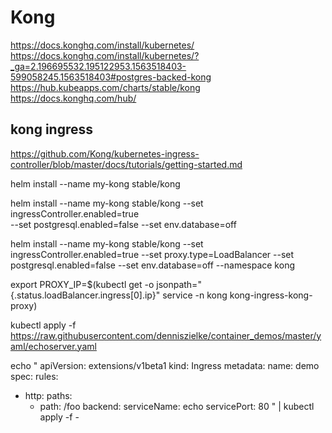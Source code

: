 # Kong
https://docs.konghq.com/install/kubernetes/
https://docs.konghq.com/install/kubernetes/?_ga=2.196695532.195122953.1563518403-599058245.1563518403#postgres-backed-kong
https://hub.kubeapps.com/charts/stable/kong
https://docs.konghq.com/hub/


## kong ingress
https://github.com/Kong/kubernetes-ingress-controller/blob/master/docs/tutorials/getting-started.md

helm install --name my-kong stable/kong

helm install --name my-kong stable/kong --set ingressController.enabled=true \
  --set postgresql.enabled=false --set env.database=off

helm install --name my-kong stable/kong --set ingressController.enabled=true --set proxy.type=LoadBalancer --set postgresql.enabled=false --set env.database=off --namespace kong

export PROXY_IP=$(kubectl get -o jsonpath="{.status.loadBalancer.ingress[0].ip}" service -n kong kong-ingress-kong-proxy)

kubectl apply -f https://raw.githubusercontent.com/denniszielke/container_demos/master/yaml/echoserver.yaml

echo "
apiVersion: extensions/v1beta1
kind: Ingress
metadata:
  name: demo
spec:
  rules:
  - http:
      paths:
      - path: /foo
        backend:
          serviceName: echo
          servicePort: 80
" | kubectl apply -f -
